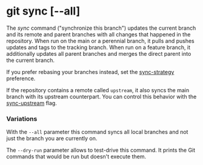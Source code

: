 # git sync [--all]

The _sync_ command ("synchronize this branch") updates the current branch and
its remote and parent branches with all changes that happened in the repository.
When run on the main or a perennial branch, it pulls and pushes updates and tags
to the tracking branch. When run on a feature branch, it additionally updates
all parent branches and merges the direct parent into the current branch.

If you prefer rebasing your branches instead, set the
[sync-strategy](../preferences/sync-strategy.md) preference.

If the repository contains a remote called `upstream`, it also syncs the main
branch with its upstream counterpart. You can control this behavior with the
[sync-upstream](../preferences/sync-upstream.md) flag.

### Variations

With the `--all` parameter this command syncs all local branches and not just
the branch you are currently on.

The `--dry-run` parameter allows to test-drive this command. It prints the Git
commands that would be run but doesn't execute them.
